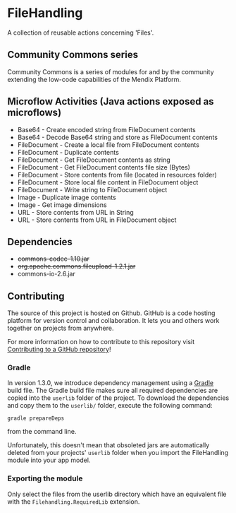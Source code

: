 # FileHandling
A collection of reusable actions concerning 'Files'.

## Community Commons series 
Community Commons is a series of modules for and by the community extending the low-code capabilities of the Mendix Platform.

## Microflow Activities (Java actions exposed as microflows)
- Base64 - Create encoded string from FileDocument contents
- Base64 - Decode Base64 string and store as FileDocument contents
- FileDocument - Create a local file from FileDocument contents
- FileDocument - Duplicate contents
- FileDocument - Get FileDocument contents as string
- FileDocument - Get FileDocument contents file size (Bytes)
- FileDocument - Store contents from file (located in resources folder)
- FileDocument - Store local file content in FileDocument object
- FileDocument - Write string to FileDocument object
- Image - Duplicate image contents
- Image - Get image dimensions
- URL - Store contents from URL in String
- URL - Store contents from URL in FileDocument object

## Dependencies
- ~~commons-codec-1.10.jar~~
- ~~org.apache.commons.fileupload-1.2.1.jar~~
- commons-io-2.6.jar

## Contributing
The source of this project is hosted on Github.
GitHub is a code hosting platform for version control and collaboration. It lets you and others work together on projects from anywhere.

For more information on how to contribute to this repository visit [Contributing to a GitHub repository](https://docs.mendix.com/howto/collaboration-requirements-management/contribute-to-a-github-repository)!

### Gradle 
In version 1.3.0, we introduce dependency management using a [Gradle](https://gradle.org/install/) build file.
The Gradle build file makes sure all required dependencies are copied into the `userlib` folder of the project.
To download the dependencies and copy them to the `userlib/` folder, execute the following command:
```
gradle prepareDeps
``` 
from the command line. 

Unfortunately, this doesn't mean that obsoleted jars are automatically deleted from your projects' `userlib` folder when you import the FileHandling module into your app model.

### Exporting the module
Only select the files from the userlib directory which have an equivalent file with the `Filehandling.RequiredLib` extension.
